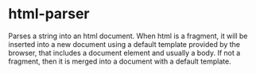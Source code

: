 # html-parser
Parses a string into an html document. When html is a fragment, it will be inserted into a new document using a default template provided by the browser, that includes a document element and usually a body. If not a fragment, then it is merged into a document with a default template.
